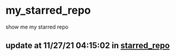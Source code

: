 # my_starred_repo
show me my starred repo

update at 11/27/21 04:15:02 in [starred_repo](./index.html)
---

